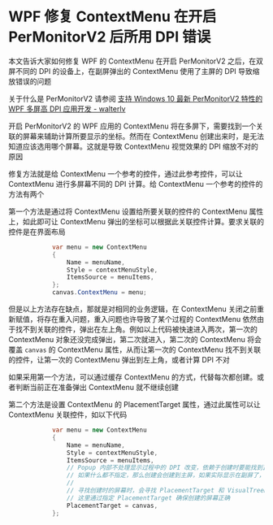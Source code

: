 # WPF 修复 ContextMenu 在开启 PerMonitorV2 后所用 DPI 错误

本文告诉大家如何修复 WPF 的 ContextMenu 在开启 PerMonitorV2 之后，在双屏不同的 DPI 的设备上，在副屏弹出的 ContextMenu 使用了主屏的 DPI 导致缩放错误的问题

<!--more-->
<!-- 发布 -->
<!-- 博客 -->

关于什么是 PerMonitorV2 请参阅 [支持 Windows 10 最新 PerMonitorV2 特性的 WPF 多屏高 DPI 应用开发 - walterlv](https://blog.walterlv.com/post/windows-high-dpi-development-for-wpf.html )

开启 PerMonitorV2 的 WPF 应用的 ContextMenu 将在多屏下，需要找到一个关联的屏幕来辅助计算所要显示的坐标。然而在 ContextMenu 创建出来时，是无法知道应该选用哪个屏幕。这就是导致 ContextMenu 视觉效果的 DPI 缩放不对的原因

修复方法就是给 ContextMenu 一个参考的控件，通过此参考控件，可以让 ContextMenu 进行多屏幕不同的 DPI 计算。给 ContextMenu 一个参考的控件的方法有两个

第一个方法是通过将 ContextMenu 设置给所要关联的控件的 ContextMenu 属性上，如此即可让 ContextMenu 弹出的坐标可以根据此关联控件计算。要求关联的控件是在界面布局

```csharp
            var menu = new ContextMenu
            {
                Name = menuName,
                Style = contextMenuStyle,
                ItemsSource = menuItems,
            };
            canvas.ContextMenu = menu;
```

但是以上方法存在缺点，那就是对相同的业务逻辑，在 ContextMenu 关闭之前重新赋值，将存在重入问题，重入问题也许导致了某个过程的 ContextMenu 依然由于找不到关联的控件，弹出在左上角。例如以上代码被快速进入两次，第一次的 ContextMenu 对象还没完成弹出，第二次就进入，第二次的 ContextMenu 将会覆盖 `canvas` 的 ContextMenu 属性，从而让第一次的 ContextMenu 找不到关联的控件，让第一次的 ContextMenu 弹出到左上角，或者计算 DPI 不对 

如果采用第一个方法，可以通过缓存 ContextMenu 的方式，代替每次都创建。或者判断当前正在准备弹出 ContextMenu 就不继续创建

第二个方法是设置 ContextMenu 的 PlacementTarget 属性，通过此属性可以让 ContextMenu 关联控件，如以下代码

```csharp
            var menu = new ContextMenu
            {
                Name = menuName,
                Style = contextMenuStyle,
                ItemsSource = menuItems,
                // Popup 内部不处理显示过程中的 DPI 改变，依赖于创建时要能找到正确的屏幕，
                // 如果什么都不指定，那么创建会创建到主屏，如果实际显示在副屏了，那就会因为 DPI 缩放导致尺寸不对。
                // 
                // 寻找创建时的屏幕时，会寻找 PlacementTarget 和 VisualTreeHelper.GetContainingVisual2D(VisualTreeHelper.GetParent(this))，
                // 这里通过指定 PlacementTarget 确保创建的屏幕正确
                PlacementTarget = canvas,
            };
```